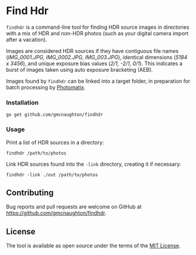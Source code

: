 # Find Hdr

`findhdr` is a command-line tool for finding HDR source images in directories with a mix of HDR and non-HDR photos (such as your digital camera import after a vacation).

Images are considered HDR sources if they have contiguous file names (*IMG_0001.JPG, IMG_0002.JPG, IMG_003.JPG*), identical dimensions (*5184 x 3456*), and unique exposure bias values (*2/1, -2/1, 0/1*). This indicates a burst of images taken using auto exposure bracketing (AEB).

Images found by `findhdr` can be linked into a target folder, in preparation for batch processing by [Photomatix](https://www.hdrsoft.com/).

### Installation

    go get github.com/gmcnaughton/findhdr

### Usage

Print a list of HDR sources in a directory:

    findhdr /path/to/photos

Link HDR sources found into the `-link` directory, creating it if necessary:

    findhdr -link ./out /path/to/photos

## Contributing

Bug reports and pull requests are welcome on GitHub at https://github.com/gmcnaughton/findhdr.

## License

The tool is available as open source under the terms of the [MIT License](http://opensource.org/licenses/MIT).
